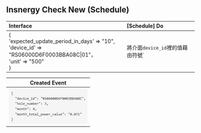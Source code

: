 **Insnergy Check New (Schedule)**
-----


|Interface|[Schedule] Do|
|:--------|:-----------------|
|{<br>'expected_update_period_in_days' => "10",<br>'device_id' => "RS06000D6F0003BBA08C\|01"，<br>'unit' => "500"<br>}| 將介面`device_id`裡的值藉由符號`|`拆開為兩個值，將此兩個值<br>透過API查詢本月的總用電量，並將總用電量乘上介面`unit`裡的值，最後<br>將`插座編號`、`插座位置`、`月份`、`本月總電量`、`本月總費用`往下送|

|Created Event|
|:---------------------:|
|![the origin of the name](https://github.com/A20229/autorun_user_manual/blob/master/images/insnergy_check_new.png)|

